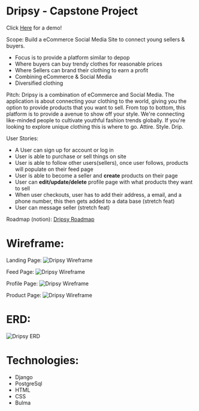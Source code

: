 # Dripsy - Capstone Project

Click [Here](https://dripsyproject.herokuapp.com/) for a demo!

Scope: Build a eCommerce Social Media Site to connect young sellers & buyers.
- Focus is to provide a platform similar to depop 
- Where buyers can buy trendy clothes for reasonable prices
- Where Sellers can brand their clothing to earn a profit
- Combining eCommerce & Social Media
- Diversified clothing

Pitch:
Dripsy is a combination of eCommerce and Social Media. 
The application is about connecting your clothing to the world, giving you the option to provide products that you want to sell.
From top to bottom, this platform is to provide a avenue to show off your style.
We're connecting like-minded people to cultivate youthful fashion trends globally.
If you're looking to explore unique clothing this is where to go.
Attire. Style. Drip.

User Stories:
- A User can sign up for account or log in
- User is able to purchase or sell things on site
- User is able to follow other users(sellers), once user follows, products will populate on their feed page
- User is able to become a seller and **create** products on their page
- User can **edit/update/delete** profile page with what products they want to sell
- When user checkouts, user has to add their address, a email, and a phone number, this then gets added to a data base (stretch feat)
- User can message seller (stretch feat)

Roadmap (notion):
[Dripsy Roadmap](https://www.notion.so/8eaece1b133047ef970861daa92868ef?v=c05e3a265b0f4259807d7d8287a320ff)

# Wireframe:
Landing Page:
![Dripsy Wireframe](https://imgur.com/2jjc24U.jpg)

Feed Page:
![Dripsy Wireframe](https://imgur.com/PJc7qEX.jpg)

Profile Page:
![Dripsy Wireframe](https://imgur.com/10jzDYn.jpg)

Product Page:
![Dripsy Wireframe](https://imgur.com/aI7G5Qf.jpg)

# ERD:
![Dripsy ERD](https://imgur.com/qksNhOX.jpg)

# Technologies:
- Django
- PostgreSql
- HTML
- CSS
- Bulma

